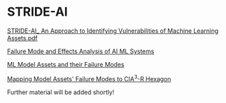 # STRIDE-AI

[STRIDE-AI_ An Approach to Identifying Vulnerabilities of Machine Learning Assets.pdf](https://github.com/LaraMauri/STRIDE-AI/files/6056431/STRIDE-AI_.An.Approach.to.Identifying.Vulnerabilities.of.Machine.Learning.Assets.pdf)

[Failure Mode and Effects Analysis of AI ML Systems](https://github.com/LaraMauri/STRIDE-AI/blob/main/pages/failure-mode-and-effects-analysis-of-AI-ML-systems.md)

[ML Model Assets and their Failure Modes](https://github.com/LaraMauri/STRIDE-AI/blob/main/pages/ML-model-assets-and-their-failure-modes.md)

[Mapping Model Assets' Failure Modes to CIA<sup>3</sup>-R Hexagon](https://github.com/LaraMauri/STRIDE-AI/new/main/pages)

Further material will be added shortly!
